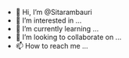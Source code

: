 - 👋 Hi, I’m @Sitarambauri
- 👀 I’m interested in ...
- 🌱 I’m currently learning ...
- 💞️ I’m looking to collaborate on ...
- 📫 How to reach me ...

<!---
Sitarambauri/Sitarambauri is a ✨ special ✨ repository because its `README.md` (this file) appears on your GitHub profile.
You can click the Preview link to take a look at your changes.
--->
